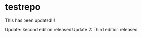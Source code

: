 # testrepo

This has been updated!!!

Update: Second edition released
Update 2: Third edition released
